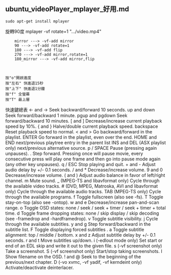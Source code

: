 ubuntu_videoPlayer_mplayer_好用.md
---
	sudo apt-get install mplayer 


旋轉90度
	mplayer -vf rotate=1  ".../video.mp4" 

        mirror ---> -vf-add mirror 
        90 ---> -vf-add rotate=1 
        180 ---> -vf-add flip 
        270 ---> -vf-add mirror,rotate=1 
        180_mirror ---> -vf-add mirror,flip 
        


	按"o"開啟進度
	按"左右" 快進退15秒
	按"上下" 快進退1分鐘
	按"f" 全螢幕
	按"T" 最上層


快速鍵總表
	<- and ->	Seek backward/forward 10 seconds.
	up and down	Seek forward/backward 1 minute.
	pgup and pgdown	Seek forward/backward 10 minutes.
	[ and ]	Decrease/increase current playback speed by 10%.
	{ and }	Halve/double current playback speed.
	backspace	Reset playback speed to normal.
	< and >	Go backward/forward in the playlist.
	ENTER	Go forward in the playlist, even over the end.
	HOME and END	next/previous playtree entry in the parent list
	INS and DEL (ASX playlist only)	next/previous alternative source.
	p / SPACE	Pause (pressing again unpauses).
	.	Step forward. Pressing once will pause movie, every consecutive press will play one frame and then go into pause mode again (any other key unpauses).
	q / ESC	Stop playing and quit.
	+ and -	Adjust audio delay by +/- 0.1 seconds.
	/ and *	Decrease/increase volume.
	9 and 0	Decrease/increase volume.
	( and )	Adjust audio balance in favor of left/right channel.
	m	Mute sound.
	_ (MPEG-TS and libavformat only)	Cycle through the available video tracks.
	# (DVD, MPEG, Matroska, AVI and libavformat only)	Cycle through the available audio tracks.
	TAB (MPEG-TS only)	Cycle through the available programs.
	f	Toggle fullscreen (also see -fs).
	T	Toggle stay-on-top (also see -ontop).
	w and e	Decrease/increase pan-and-scan range.
	o	Toggle OSD states: none / seek / seek + timer / seek + timer + total time.
	d	Toggle frame dropping states: none / skip display / skip decoding (see -framedrop and -hardframedrop).
	v	Toggle subtitle visibility.
	j	Cycle through the available subtitles.
	y and g	Step forward/backward in the subtitle list.
	F	Toggle displaying forced subtitles .
	a	Toggle subtitle alignment: top / middle / bottom.
	x and z	Adjust subtitle delay by +/- 0.1 seconds.
	r and t	Move subtitles up/down.
	i (-edlout mode only)	Set start or end of an EDL skip and write it out to the given file.
	s (-vf screenshot only)	Take a screenshot.
	S (-vf screenshot only)	Start/stop taking screenshots.
	I	Show filename on the OSD.
	! and @	Seek to the beginning of the previous/next chapter.
	D (-vo xvmc, -vf yadif, -vf kerndeint only)	Activate/deactivate deinterlacer.